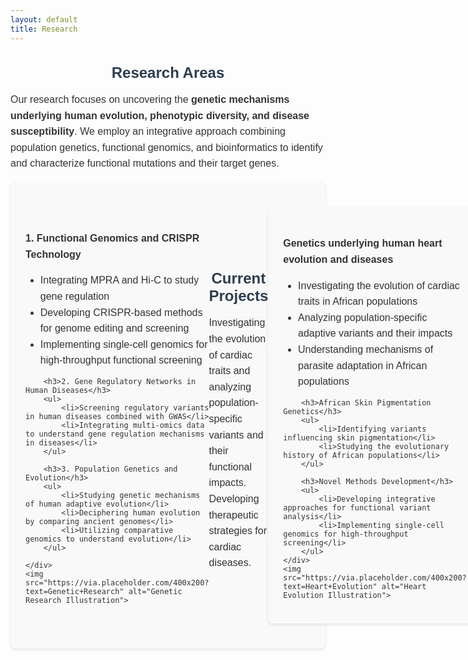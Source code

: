 ```yaml
---
layout: default
title: Research
---
```


<style>
    /* Typography enhancements */
    body {
        font-family: 'Arial', sans-serif;
        color: #333;
    }
    h2 {
        font-size: 1.5rem;
        color: #2c3e50;
        margin-bottom: 1rem;
        text-align: center;
    }
    p, li, h3 {
        font-size: 1rem;
        line-height: 1.6;
        text-align: left;
    }

    /* Color scheme for subsections */
    .section {
        background-color: #f9f9f9;
        padding: 1.5rem;
        border-radius: 8px;
        box-shadow: 0 2px 4px rgba(0, 0, 0, 0.1);
        display: flex;
        flex-direction: row;
        justify-content: space-between;
        align-items: center;
        margin: 1rem 0;
    }

    /* Visual elements */
    img {
        width: 33%;
        height: auto;
        margin-left: 1rem;
    }
</style>

<div>
    <h2>Research Areas</h2>
    <p>Our research focuses on uncovering the <strong>genetic mechanisms underlying human evolution, phenotypic diversity, and disease susceptibility</strong>. We employ an integrative approach combining population genetics, functional genomics, and bioinformatics to identify and characterize functional mutations and their target genes.</p>
</div>

<div class="section">
    <div>
        <h3>1. Functional Genomics and CRISPR Technology</h3>
        <ul>
            <li>Integrating MPRA and Hi-C to study gene regulation</li>
            <li>Developing CRISPR-based methods for genome editing and screening</li>
            <li>Implementing single-cell genomics for high-throughput functional screening</li>
        </ul>

        <h3>2. Gene Regulatory Networks in Human Diseases</h3>
        <ul>
            <li>Screening regulatory variants in human diseases combined with GWAS</li>
            <li>Integrating multi-omics data to understand gene regulation mechanisms in diseases</li>
        </ul>

        <h3>3. Population Genetics and Evolution</h3>
        <ul>
            <li>Studying genetic mechanisms of human adaptive evolution</li>
            <li>Deciphering human evolution by comparing ancient genomes</li>
            <li>Utilizing comparative genomics to understand evolution</li>
        </ul>

    </div>
    <img src="https://via.placeholder.com/400x200?text=Genetic+Research" alt="Genetic Research Illustration">
</div>

<div>
    <h2>Current Projects</h2>
    <p>Investigating the evolution of cardiac traits and analyzing population-specific variants and their functional impacts. Developing therapeutic strategies for cardiac diseases.</p>
</div>

<div class="section">
    <div>
        <h3>Genetics underlying human heart evolution and diseases</h3>
        <ul>
            <li>Investigating the evolution of cardiac traits in African populations</li>
            <li>Analyzing population-specific adaptive variants and their impacts</li>
            <li>Understanding mechanisms of parasite adaptation in African populations</li>
        </ul>

        <h3>African Skin Pigmentation Genetics</h3>
        <ul>
            <li>Identifying variants influencing skin pigmentation</li>
            <li>Studying the evolutionary history of African populations</li>
        </ul>

        <h3>Novel Methods Development</h3>
        <ul>
            <li>Developing integrative approaches for functional variant analysis</li>
            <li>Implementing single-cell genomics for high-throughput screening</li>
        </ul>
    </div>
    <img src="https://via.placeholder.com/400x200?text=Heart+Evolution" alt="Heart Evolution Illustration">
</div> 